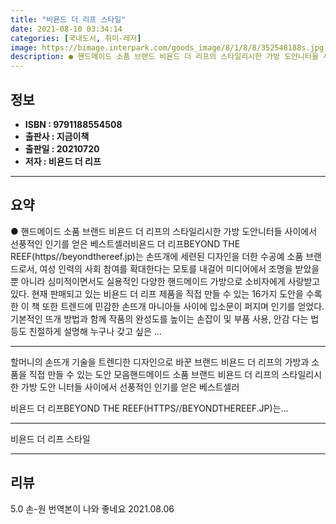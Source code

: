 ```yaml
---
title: "비욘드 더 리프 스타일"
date: 2021-08-10 03:34:14
categories: [국내도서, 취미-레저]
image: https://bimage.interpark.com/goods_image/8/1/8/8/352548188s.jpg
description: ● 핸드메이드 소품 브랜드 비욘드 더 리프의 스타일리시한 가방 도안니터들 사이에서 선풍적인 인기를 얻은 베스트셀러비욘드 더 리프BEYOND THE REEF(https//beyondthereef.jp)는 손뜨개에 세련된 디자인을 더한 수공예 소품 브랜드로서, 여성 인력의 사회 참여를 확
---
```


## **정보**

- **ISBN : 9791188554508**
- **출판사 : 지금이책**
- **출판일 : 20210720**
- **저자 : 비욘드 더 리프**

------



## **요약**

●  핸드메이드 소품 브랜드 비욘드 더 리프의 스타일리시한 가방 도안니터들 사이에서 선풍적인 인기를 얻은 베스트셀러비욘드 더 리프BEYOND THE REEF(https//beyondthereef.jp)는 손뜨개에 세련된 디자인을 더한 수공예 소품 브랜드로서, 여성 인력의 사회 참여를 확대한다는 모토를 내걸어 미디어에서 조명을 받았을 뿐 아니라 심미적이면서도 실용적인 다양한 핸드메이드 가방으로 소비자에게 사랑받고 있다. 현재 판매되고 있는 비욘드 더 리프 제품을 직접 만들 수 있는 16가지 도안을 수록한 이 책 또한 트렌드에 민감한 손뜨개 마니아들 사이에 입소문이 퍼지며 인기를 얻었다. 기본적인 뜨개 방법과 함께 작품의 완성도를 높이는 손잡이 및 부품 사용, 안감 다는 법 등도 친절하게 설명해 누구나 갖고 싶은 ...

------

할머니의 손뜨개 기술을 트렌디한 디자인으로 바꾼 브랜드
비욘드 더 리프의 가방과 소품을 직접 만들 수 있는 도안 모음핸드메이드 소품 브랜드 비욘드 더 리프의 스타일리시한 가방 도안
니터들 사이에서 선풍적인 인기를 얻은 베스트셀러

비욘드 더 리프BEYOND THE REEF(HTTPS//BEYONDTHEREEF.JP)는... 

------


비욘드 더 리프 스타일 

------


## **리뷰** 

5.0 손-원 번역본이 나와 좋네요 2021.08.06 <br/>